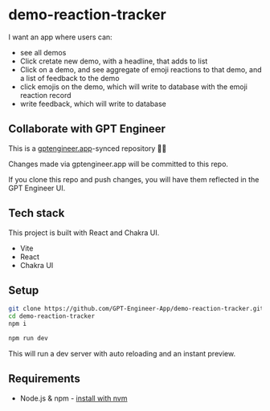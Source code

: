 # demo-reaction-tracker

I want an app where users can:

- see all demos
- Click cretate new demo, with a headline, that adds to list
- Click on a demo, and see aggregate of emoji reactions to that demo, and a list of feedback to the demo
- click emojis on the demo, which will write to database with the emoji reaction record
- write feedback, which will write to database

## Collaborate with GPT Engineer

This is a [gptengineer.app](https://gptengineer.app)-synced repository 🌟🤖

Changes made via gptengineer.app will be committed to this repo.

If you clone this repo and push changes, you will have them reflected in the GPT Engineer UI.

## Tech stack

This project is built with React and Chakra UI.

- Vite
- React
- Chakra UI

## Setup

```sh
git clone https://github.com/GPT-Engineer-App/demo-reaction-tracker.git
cd demo-reaction-tracker
npm i
```

```sh
npm run dev
```

This will run a dev server with auto reloading and an instant preview.

## Requirements

- Node.js & npm - [install with nvm](https://github.com/nvm-sh/nvm#installing-and-updating)
